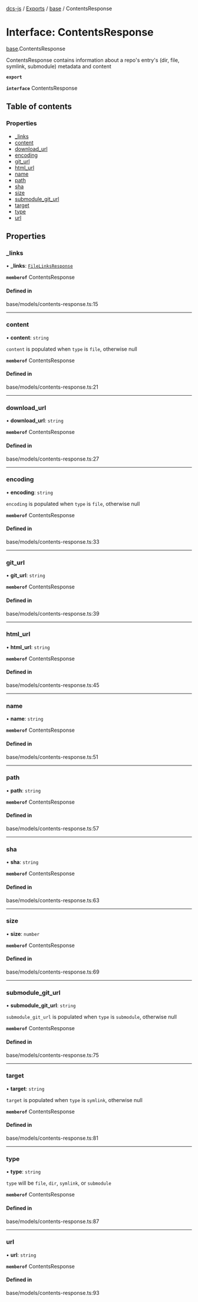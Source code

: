 [dcs-js](../README.md) / [Exports](../modules.md) / [base](../modules/base.md) / ContentsResponse

# Interface: ContentsResponse

[base](../modules/base.md).ContentsResponse

ContentsResponse contains information about a repo&#39;s entry&#39;s (dir, file, symlink, submodule) metadata and content

**`export`**

**`interface`** ContentsResponse

## Table of contents

### Properties

- [\_links](base.ContentsResponse.md#_links)
- [content](base.ContentsResponse.md#content)
- [download\_url](base.ContentsResponse.md#download_url)
- [encoding](base.ContentsResponse.md#encoding)
- [git\_url](base.ContentsResponse.md#git_url)
- [html\_url](base.ContentsResponse.md#html_url)
- [name](base.ContentsResponse.md#name)
- [path](base.ContentsResponse.md#path)
- [sha](base.ContentsResponse.md#sha)
- [size](base.ContentsResponse.md#size)
- [submodule\_git\_url](base.ContentsResponse.md#submodule_git_url)
- [target](base.ContentsResponse.md#target)
- [type](base.ContentsResponse.md#type)
- [url](base.ContentsResponse.md#url)

## Properties

### <a id="_links" name="_links"></a> \_links

• **\_links**: [`FileLinksResponse`](base.FileLinksResponse.md)

**`memberof`** ContentsResponse

#### Defined in

base/models/contents-response.ts:15

___

### <a id="content" name="content"></a> content

• **content**: `string`

`content` is populated when `type` is `file`, otherwise null

**`memberof`** ContentsResponse

#### Defined in

base/models/contents-response.ts:21

___

### <a id="download_url" name="download_url"></a> download\_url

• **download\_url**: `string`

**`memberof`** ContentsResponse

#### Defined in

base/models/contents-response.ts:27

___

### <a id="encoding" name="encoding"></a> encoding

• **encoding**: `string`

`encoding` is populated when `type` is `file`, otherwise null

**`memberof`** ContentsResponse

#### Defined in

base/models/contents-response.ts:33

___

### <a id="git_url" name="git_url"></a> git\_url

• **git\_url**: `string`

**`memberof`** ContentsResponse

#### Defined in

base/models/contents-response.ts:39

___

### <a id="html_url" name="html_url"></a> html\_url

• **html\_url**: `string`

**`memberof`** ContentsResponse

#### Defined in

base/models/contents-response.ts:45

___

### <a id="name" name="name"></a> name

• **name**: `string`

**`memberof`** ContentsResponse

#### Defined in

base/models/contents-response.ts:51

___

### <a id="path" name="path"></a> path

• **path**: `string`

**`memberof`** ContentsResponse

#### Defined in

base/models/contents-response.ts:57

___

### <a id="sha" name="sha"></a> sha

• **sha**: `string`

**`memberof`** ContentsResponse

#### Defined in

base/models/contents-response.ts:63

___

### <a id="size" name="size"></a> size

• **size**: `number`

**`memberof`** ContentsResponse

#### Defined in

base/models/contents-response.ts:69

___

### <a id="submodule_git_url" name="submodule_git_url"></a> submodule\_git\_url

• **submodule\_git\_url**: `string`

`submodule_git_url` is populated when `type` is `submodule`, otherwise null

**`memberof`** ContentsResponse

#### Defined in

base/models/contents-response.ts:75

___

### <a id="target" name="target"></a> target

• **target**: `string`

`target` is populated when `type` is `symlink`, otherwise null

**`memberof`** ContentsResponse

#### Defined in

base/models/contents-response.ts:81

___

### <a id="type" name="type"></a> type

• **type**: `string`

`type` will be `file`, `dir`, `symlink`, or `submodule`

**`memberof`** ContentsResponse

#### Defined in

base/models/contents-response.ts:87

___

### <a id="url" name="url"></a> url

• **url**: `string`

**`memberof`** ContentsResponse

#### Defined in

base/models/contents-response.ts:93

